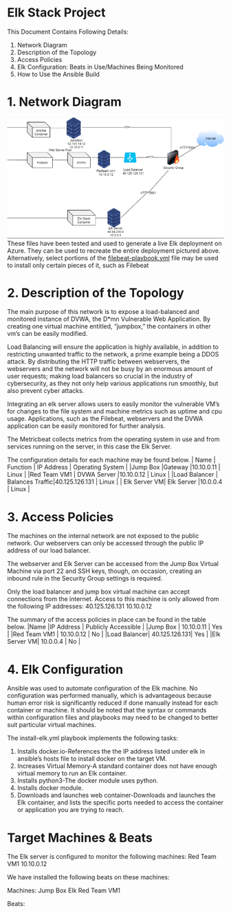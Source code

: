 # Elk Stack Project
This Document Contains Following Details:
1. Network Diagram
2. Description of the Topology
3. Access Policies
4. Elk Configuration: Beats in Use/Machines Being Monitored
5. How to Use the Ansible Build

# 1. Network Diagram

![alt text](https://github.com/natereem24/UCI-ELK/blob/master/Project%2013%20diagram.PNG)
These files have been tested and used to generate a live Elk deployment on Azure. They can be used to recreate the entire deployment pictured above. Alternatively, select portions of the [filebeat-playbook.yml](https://github.com/natereem24/UCI-ELK/blob/master/filebeat-playbook.yml) file may be used to install only certain pieces of it, such as Filebeat

# 2. Description of the Topology
The main purpose of this network is to expose a load-balanced and monitored instance of DVWA, the D*mn Vulnerable Web Application. By creating one virtual machine entitled, “jumpbox,” the containers in other vm’s can be easily modified.

Load Balancing will ensure the application is highly available, in addition to restricting unwanted traffic to the network, a prime example being a DDOS attack. By distributing the HTTP traffic between webservers, the webservers and the network will not be busy by an enormous amount of user requests; making load balancers so crucial in the industry of cybersecurity, as they not only help various applications run smoothly, but also prevent cyber attacks. 

Integrating an elk server allows users to easily monitor the vulnerable VM’s for changes to the file system and machine metrics such as uptime and cpu usage. Applications, such as the Filebeat, webservers and the DVWA application can be easily monitored for further analysis.

The Metricbeat collects metrics from the operating system in use and from services running on the server, in this case the Elk Server. 

The configuration details for each machine may be found below. 
|  Name   	   | Function  	     | IP Address    | Operating System  	|
|Jump Box      |Gateway	         |10.10.0.11	   |      Linux	        |
|Red Team VM1  | DVWA Server     |10.10.0.12   	 |   	  Linux         |
|Load Balancer | Balances Traffic|40.125.126.131 |   	  Linux         |
| Elk Server VM| Elk Server   	 |10.0.0.4   	   |   	  Linux         |

# 3. Access Policies
The machines on the internal network are not exposed to the public network. Our webservers can only be accessed through the public IP address of our load balancer.

The webserver and Elk Server can be accessed from the Jump Box Virtual Machine via port 22 and SSH keys, though, on occasion, creating an inbound rule in the Security Group settings is required. 

Only the load balancer and jump box virtual machine can accept connections from the internet. Access to this machine is only allowed from the following IP addresses:
40.125.126.131
10.10.0.12

The summary of the access policies in place can be found in the table below.
|Name   	    |IP Address   	| Publicly Accessible  	|
|Jump Box	    |	10.10.0.11    |	     Yes              |
|Red Team VM1 | 10.10.0.12  	|   	 No               |
|Load Balancer| 40.125.126.131|      Yes	            |
|Elk Server VM| 10.0.0.4  	  |   	 No               |

# 4. Elk Configuration
Ansible was used to automate configuration of the Elk machine. No configuration was performed manually, which is advantageous because human error risk is significantly reduced if done manually instead for each container or machine. It should be noted that the syntax or commands within configuration files and playbooks may need to be changed to better suit particular virtual machines. 

The install-elk.yml playbook implements the following tasks:
1. Installs docker.io-References the the IP address listed under elk in ansible’s hosts file to install docker on the target VM.
2. Increases Virtual Memory-A standard container does not have enough virtual memory to run an Elk container.
3. Installs python3-The docker module uses python.
4. Installs docker module.
5. Downloads and launches web container-Downloads and launches the Elk container, and lists the specific ports needed to access the container or application you are trying to reach.
# Target Machines & Beats
The Elk server is configured to monitor the following machines:
Red Team VM1 10.10.0.12

We have installed the following beats on these machines:

Machines:
Jump Box
Elk
Red Team VM1

Beats:

